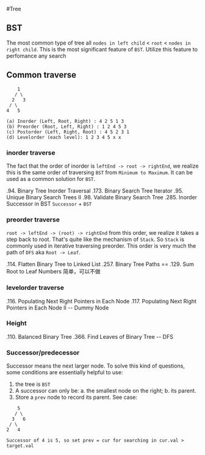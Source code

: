 
#Tree 

## BST
The most common type of tree all `nodes in left child` < `root` < `nodes in right child`. This is the most significant feature of `BST`. Utilize this feature to perfomance any search  

## Common traverse    
```
    1
   / \
  2   3
 / \
4   5

(a) Inorder (Left, Root, Right) : 4 2 5 1 3
(b) Preorder (Root, Left, Right) : 1 2 4 5 3
(c) Postorder (Left, Right, Root) : 4 5 2 3 1
(d) Levelorder (each level): 1 2 3 4 5 x x

```

### inorder traverse
The fact that the order of inorder is `leftEnd -> root -> rightEnd`, we realize this is the same order of traversing `BST` from `Minimum to Maximum`. It can be used as a common solution for `BST`.

.94.  Binary Tree Inorder Traversal
.173. Binary Search Tree Iterator
.95.  Unique Binary Search Trees II
.98.  Validate Binary Search Tree
.285. Inorder Successor in BST  `Successor` + `BST`


### preorder traverse
`root -> leftEnd -> (root) -> rightEnd` from this order, we realize it takes a step back to root. That's quite like the mechanism of `Stack`. So `Stack` is commonly used in iterative traversing preorder.
This order is very much the path of `DFS` aka `Root -> Leaf`.

.114. Flatten Binary Tree to Linked List
.257. Binary Tree Paths == .129. Sum Root to Leaf Numbers 简单，可以不做

### levelorder traverse
.116. Populating Next Right Pointers in Each Node
.117. Populating Next Right Pointers in Each Node II -- Dummy Node

### Height
.110. Balanced Binary Tree
.366. Find Leaves of Binary Tree -- DFS

### Successor/predecessor 
Successor means the next larger node. To solve this kind of questions, some conditions are essentially helpful to use:
1. the tree is `BST`
2. A successor can only be: a. the smallest node on the right; b. its parent.     
3. Store a `prev` node to record its parent. See case:
```
    5
   / \
  3   6
 / \
2   4

Successor of 4 is 5, so set prev = cur for searching in cur.val > target.val
```